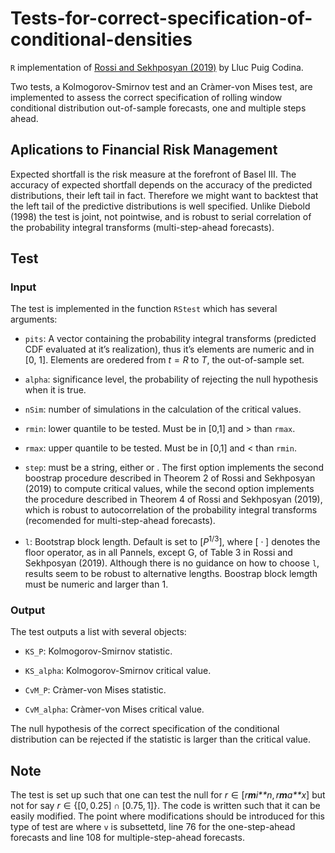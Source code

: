 Tests-for-correct-specification-of-conditional-densities
========================================================

`R` implementation of [Rossi and Sekhposyan
(2019)](https://doi.org/10.1016/j.jeconom.2018.07.008) by Lluc Puig
Codina.

Two tests, a Kolmogorov-Smirnov test and an Cràmer-von Mises test, are
implemented to assess the correct specification of rolling window
conditional distribution out-of-sample forecasts, one and multiple steps
ahead.

Aplications to Financial Risk Management
----------------------------------------

Expected shortfall is the risk measure at the forefront of Basel III.
The accuracy of expected shortfall depends on the accuracy of the
predicted distributions, their left tail in fact. Therefore we might
want to backtest that the left tail of the predictive distributions is
well specified. Unlike Diebold (1998) the test is joint, not pointwise,
and is robust to serial correlation of the probability integral
transforms (multi-step-ahead forecasts).

Test
----

### Input

The test is implemented in the function `RStest` which has several
arguments:

-   `pits`: A vector containing the probability integral transforms
    (predicted CDF evaluated at it’s realization), thus it’s elements
    are numeric and in \[0, 1\]. Elements are oredered from *t* = *R* to
    *T*, the out-of-sample set.

-   `alpha`: significance level, the probability of rejecting the null
    hypothesis when it is true.

-   `nSim`: number of simulations in the calculation of the critical
    values.

-   `rmin`: lower quantile to be tested. Must be in \[0,1\] and &gt;
    than `rmax`.

-   `rmax`: upper quantile to be tested. Must be in \[0,1\] and &lt;
    than `rmin`.

-   `step`: must be a string, either or . The first option implements
    the second boostrap procedure described in Theorem 2 of Rossi and
    Sekhposyan (2019) to compute critical values, while the second
    option implements the procedure described in Theorem 4 of Rossi and
    Sekhposyan (2019), which is robust to autocorrelation of the
    probability integral transforms (recomended for multi-step-ahead
    forecasts).

-   `l`: Bootstrap block length. Default is set to
    \[*P*<sup>1/3</sup>\], where \[ ⋅ \] denotes the floor operator, as
    in all Pannels, except G, of Table 3 in Rossi and Sekhposyan (2019).
    Although there is no guidance on how to choose `l`, results seem to
    be robust to alternative lengths. Boostrap block lemgth must be
    numeric and larger than 1.

### Output

The test outputs a list with several objects:

-   `KS_P`: Kolmogorov-Smirnov statistic.

-   `KS_alpha`: Kolmogorov-Smirnov critical value.

-   `CvM_P`: Cràmer-von Mises statistic.

-   `CvM_alpha`: Cràmer-von Mises critical value.

The null hypothesis of the correct specification of the conditional
distribution can be rejected if the statistic is larger than the
critical value.

Note
----

The test is set up such that one can test the null for
*r* ∈ \[*r**m**i**n*, *r**m**a**x*\] but not for say
*r* ∈ {\[0, 0.25\] ∩ \[0.75, 1\]}. The code is written such that it can
be easily modified. The point where modifications should be introduced
for this type of test are where `v` is subsettetd, line 76 for the
one-step-ahead forecasts and line 108 for multiple-step-ahead forecasts.
